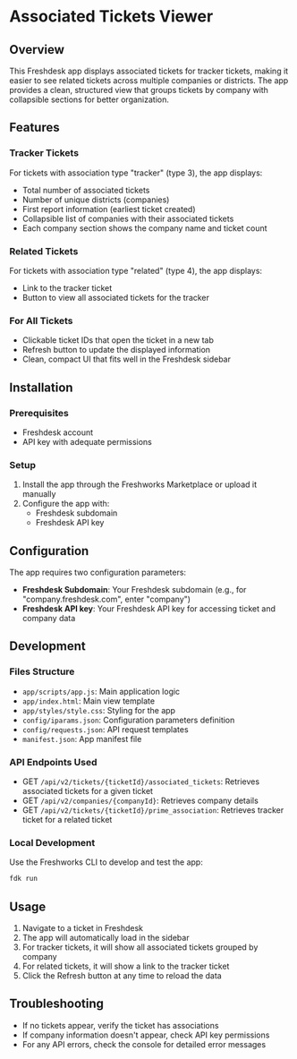 # Associated Tickets Viewer

## Overview
This Freshdesk app displays associated tickets for tracker tickets, making it easier to see related tickets across multiple companies or districts. The app provides a clean, structured view that groups tickets by company with collapsible sections for better organization.

## Features

### Tracker Tickets
For tickets with association type "tracker" (type 3), the app displays:
- Total number of associated tickets
- Number of unique districts (companies)
- First report information (earliest ticket created)
- Collapsible list of companies with their associated tickets
- Each company section shows the company name and ticket count

### Related Tickets
For tickets with association type "related" (type 4), the app displays:
- Link to the tracker ticket
- Button to view all associated tickets for the tracker

### For All Tickets
- Clickable ticket IDs that open the ticket in a new tab
- Refresh button to update the displayed information
- Clean, compact UI that fits well in the Freshdesk sidebar

## Installation

### Prerequisites
- Freshdesk account
- API key with adequate permissions

### Setup
1. Install the app through the Freshworks Marketplace or upload it manually
2. Configure the app with:
   - Freshdesk subdomain
   - Freshdesk API key

## Configuration

The app requires two configuration parameters:
- **Freshdesk Subdomain**: Your Freshdesk subdomain (e.g., for "company.freshdesk.com", enter "company")
- **Freshdesk API key**: Your Freshdesk API key for accessing ticket and company data

## Development

### Files Structure
- `app/scripts/app.js`: Main application logic
- `app/index.html`: Main view template
- `app/styles/style.css`: Styling for the app
- `config/iparams.json`: Configuration parameters definition
- `config/requests.json`: API request templates
- `manifest.json`: App manifest file

### API Endpoints Used
- GET `/api/v2/tickets/{ticketId}/associated_tickets`: Retrieves associated tickets for a given ticket
- GET `/api/v2/companies/{companyId}`: Retrieves company details
- GET `/api/v2/tickets/{ticketId}/prime_association`: Retrieves tracker ticket for a related ticket

### Local Development
Use the Freshworks CLI to develop and test the app:
```bash
fdk run
```

## Usage
1. Navigate to a ticket in Freshdesk
2. The app will automatically load in the sidebar
3. For tracker tickets, it will show all associated tickets grouped by company
4. For related tickets, it will show a link to the tracker ticket
5. Click the Refresh button at any time to reload the data

## Troubleshooting
- If no tickets appear, verify the ticket has associations
- If company information doesn't appear, check API key permissions
- For any API errors, check the console for detailed error messages
